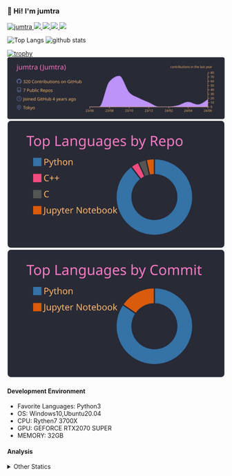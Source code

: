 ### 👋 Hi! I'm jumtra
<p align="left"> 
  <a href="https://github.com/jumtra/jumtra/">
    <img src="https://komarev.com/ghpvc/?username=jumtra" alt="jumtra" />
  </a>
  <a href="http://twitter.com/Jumtra1">
    <img height="20" src="https://img.shields.io/twitter/follow/Jumtra1?label=Twitter&logo=twitter&style=flat" />
  </a>
  <a href="https://github.com/jumtra">
    <img height="20" src="https://img.shields.io/github/followers/jumtra?label=follow&logo=github&style=flat" />
  </a>
  <a href="http://qiita.com/Jumtra">
    <img height="20" src="https://qiita-badge.apiapi.app/s/Jumtra/posts.svg" />
  </a>
  <a href="http://qiita.com/Jumtra">
    <img height="20" src="https://qiita-badge.apiapi.app/s/Jumtra/contributions.svg" />
  </a>
</p>

<p align="left"> 
  <img alt="Top Langs" height="150px" src="https://github-readme-stats.vercel.app/api/top-langs/?username=jumtra&layout=compact&count_private=true&show_icons=true&show_icons=true&theme=onedark" />
  <img alt="github stats" height="150px" src="https://github-readme-stats.vercel.app/api?username=jumtra&count_private=true&show_icons=true&show_icons=true&theme=onedark" />
</p>

[![trophy](https://github-profile-trophy.vercel.app/?username=jumtra&theme=gruvbox)](https://github.com/ryo-ma/github-profile-trophy)
[![](https://raw.githubusercontent.com/jumtra/jumtra/master/profile-summary-card-output/dracula/0-profile-details.svg)](https://github.com/vn7n24fzkq/github-profile-summary-cards)
[![](https://raw.githubusercontent.com/jumtra/jumtra/master/profile-summary-card-output/dracula/1-repos-per-language.svg)](https://github.com/vn7n24fzkq/github-profile-summary-cards)
[![](https://raw.githubusercontent.com/jumtra/jumtra/master/profile-summary-card-output/dracula/2-most-commit-language.svg)](https://github.com/vn7n24fzkq/github-profile-summary-cards)


#### Development Environment

- Favorite Languages: Python3
- OS: Windows10,Ubuntu20.04
- CPU: Rythen7 3700X
- GPU: GEFORCE RTX2070 SUPER
- MEMORY: 32GB

#### Analysis
<details>
  <summary>Other Statics</summary>
<!--START_SECTION:waka-->
![Code Time](http://img.shields.io/badge/Code%20Time-443%20hrs%2013%20mins-blue)

![Profile Views](http://img.shields.io/badge/Profile%20Views-0-blue)

**🐱 My GitHub Data** 

> 📦 403.1 kB Used in GitHub's Storage 
 > 
> 🏆 0 Contributions in the Year 2024
 > 
> 💼 Opted to Hire
 > 
> 📜 10 Public Repositories 
 > 
> 🔑 25 Private Repositories 
 > 
**I'm an Early 🐤** 

```text
🌞 Morning                99 commits          ████░░░░░░░░░░░░░░░░░░░░░   16.23 % 
🌆 Daytime                213 commits         █████████░░░░░░░░░░░░░░░░   34.92 % 
🌃 Evening                269 commits         ███████████░░░░░░░░░░░░░░   44.10 % 
🌙 Night                  29 commits          █░░░░░░░░░░░░░░░░░░░░░░░░   04.75 % 
```
📅 **I'm Most Productive on Wednesday** 

```text
Monday                   97 commits          ████░░░░░░░░░░░░░░░░░░░░░   15.90 % 
Tuesday                  107 commits         ████░░░░░░░░░░░░░░░░░░░░░   17.54 % 
Wednesday                108 commits         ████░░░░░░░░░░░░░░░░░░░░░   17.70 % 
Thursday                 78 commits          ███░░░░░░░░░░░░░░░░░░░░░░   12.79 % 
Friday                   65 commits          ███░░░░░░░░░░░░░░░░░░░░░░   10.66 % 
Saturday                 101 commits         ████░░░░░░░░░░░░░░░░░░░░░   16.56 % 
Sunday                   54 commits          ██░░░░░░░░░░░░░░░░░░░░░░░   08.85 % 
```


📊 **This Week I Spent My Time On** 

```text
🕑︎ Time Zone: Asia/Tokyo

💬 Programming Languages: 
Python                   2 mins              █████████░░░░░░░░░░░░░░░░   37.61 % 
JSON                     2 mins              ███████░░░░░░░░░░░░░░░░░░   27.54 % 
Markdown                 1 min               ██████░░░░░░░░░░░░░░░░░░░   24.83 % 
Other                    0 secs              █░░░░░░░░░░░░░░░░░░░░░░░░   05.71 % 
Terraform                0 secs              █░░░░░░░░░░░░░░░░░░░░░░░░   04.31 % 

🔥 Editors: 
VS Code                  7 mins              █████████████████████████   100.00 % 

🐱‍💻 Projects: 
geekly-llm-job-offer     5 mins              █████████████████░░░░░░░░   69.47 % 
paper_notify             2 mins              ████████░░░░░░░░░░░░░░░░░   30.53 % 

💻 Operating System: 
Windows                  7 mins              █████████████████████████   100.00 % 
```

**I Mostly Code in Python** 

```text
Python                   31 repos            ██████████████████████░░░   88.57 % 
Jupyter Notebook         2 repos             █░░░░░░░░░░░░░░░░░░░░░░░░   05.71 % 
C                        1 repo              █░░░░░░░░░░░░░░░░░░░░░░░░   02.86 % 
C++                      1 repo              █░░░░░░░░░░░░░░░░░░░░░░░░   02.86 % 
```



**Timeline**

![Lines of Code chart](https://raw.githubusercontent.com/jumtra/jumtra/master/assets/bar_graph.png)


 Last Updated on 17/06/2024 19:33:38 UTC
<!--END_SECTION:waka-->
 </details>
